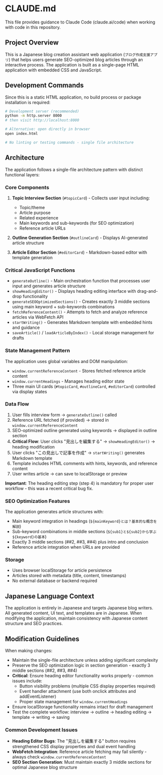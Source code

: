 # CLAUDE.md

This file provides guidance to Claude Code (claude.ai/code) when working with code in this repository.

## Project Overview

This is a Japanese blog creation assistant web application (`ブログ作成支援アプリ`) that helps users generate SEO-optimized blog articles through an interactive process. The application is built as a single-page HTML application with embedded CSS and JavaScript.

## Development Commands

Since this is a static HTML application, no build process or package installation is required:

```bash
# Development server (recommended)
python -m http.server 8000
# then visit http://localhost:8000

# Alternative: open directly in browser
open index.html

# No linting or testing commands - single file architecture
```

## Architecture

The application follows a single-file architecture pattern with distinct functional layers:

### Core Components

1. **Topic Interview Section** (`#topicCard`) - Collects user input including:
   - Topic/theme
   - Article purpose
   - Related experience
   - Main keywords and sub-keywords (for SEO optimization)
   - Reference article URLs

2. **Outline Generation Section** (`#outlineCard`) - Displays AI-generated article structure

3. **Article Editor Section** (`#editorCard`) - Markdown-based editor with template generation

### Critical JavaScript Functions

- `generateOutline()` - Main orchestration function that processes user input and generates article structure
- `showHeadingEditor()` - Displays heading editing interface with drag-and-drop functionality  
- `generateSEOOptimizedSections()` - Creates exactly 3 middle sections using main keyword + sub-keywords combinations
- `fetchReferenceContent()` - Attempts to fetch and analyze reference articles via WebFetch API
- `startWriting()` - Generates Markdown template with embedded hints and guidance
- `saveArticle()` / `loadArticleByIndex()` - Local storage management for drafts

### State Management Pattern

The application uses global variables and DOM manipulation:
- `window.currentReferenceContent` - Stores fetched reference article content
- `window.currentHeadings` - Manages heading editor state
- Three main UI cards (`#topicCard`, `#outlineCard`, `#editorCard`) controlled via display states

### Data Flow

1. User fills interview form → `generateOutline()` called
2. Reference URL fetched (if provided) → stored in `window.currentReferenceContent`
3. SEO-optimized outline generated using keywords → displayed in outline section
4. **Critical Flow**: User clicks "見出しを編集する" → `showHeadingEditor()` → heading modification
5. User clicks "この見出しで記事を作成" → `startWriting()` generates Markdown template
6. Template includes HTML comments with hints, keywords, and reference content
7. User writes article → can save to localStorage or preview

**Important**: The heading editing step (step 4) is mandatory for proper user workflow - this was a recent critical bug fix.

### SEO Optimization Features

The application generates article structures with:
- Main keyword integration in headings (`${mainKeyword}とは？基本的な概念を解説`)
- Sub-keyword combinations in middle sections (`${sub1}と${sub2}から学ぶ${keyword}の基本`)
- Exactly 3 middle sections (##2, ##3, ##4) plus intro and conclusion
- Reference article integration when URLs are provided

### Storage

- Uses browser localStorage for article persistence
- Articles stored with metadata (title, content, timestamps)
- No external database or backend required

## Japanese Language Context

The application is entirely in Japanese and targets Japanese blog writers. All generated content, UI text, and templates are in Japanese. When modifying the application, maintain consistency with Japanese content structure and SEO practices.

## Modification Guidelines

When making changes:
- Maintain the single-file architecture unless adding significant complexity
- Preserve the SEO optimization logic in section generation - exactly 3 middle sections (##2, ##3, ##4)
- **Critical**: Ensure heading editor functionality works properly - common issues include:
  - Button visibility problems (multiple CSS display properties required)
  - Event handler attachment (use both onclick attributes and addEventListener)
  - Proper state management for `window.currentHeadings`
- Ensure localStorage functionality remains intact for draft management
- Test the complete workflow: interview → outline → heading editing → template → writing → saving

### Common Development Issues

- **Heading Editor Bugs**: The "見出しを編集する" button requires strengthened CSS display properties and dual event handling
- **WebFetch Integration**: Reference article fetching may fail silently - always check `window.currentReferenceContent`
- **SEO Section Generation**: Must maintain exactly 3 middle sections for optimal Japanese blog structure